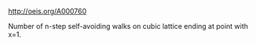 http://oeis.org/A000760

Number of n-step self-avoiding walks on cubic lattice ending at point with x=1.
